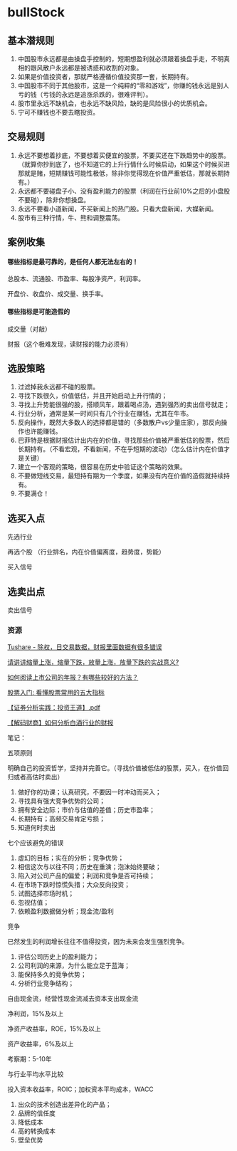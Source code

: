 # bullStock

## 基本潜规则

1. 中国股市永远都是由操盘手控制的，短期想盈利就必须跟着操盘手走，不明真相的跟风散户永远都是被诱惑和收割的对象。
2. 如果是价值投资者，那就严格遵循价值投资那一套，长期持有。
3. 中国股市不同于其他股市，这是一个纯粹的“零和游戏”，你赚的钱永远是别人亏的钱（亏钱的永远是追涨杀跌的，很难评判）。
4. 股市里永远不缺机会，也永远不缺风险，缺的是风险很小的优质机会。
5. 宁可不赚钱也不要去瞎投资。



## 交易规则

1. 永远不要想着抄底，不要想着买便宜的股票，不要买还在下跌趋势中的股票。（就算你抄到底了，也不知道它的上升行情什么时候启动，如果这个时候买进那就是赌，短期赚钱可能性极低，除非你觉得现在价值严重低估，那就长期持有。）
2. 永远都不要碰盘子小、没有盈利能力的股票（利润在行业前10%之后的小盘股不要碰），除非你想操盘。
3. 永远不要看小道新闻，不买新闻上的热门股。只看大盘新闻，大媒新闻。
4. 股市有三种行情，牛、熊和调整震荡。



## 案例收集



#### 哪些指标是最可靠的，是任何人都无法左右的！

总股本、流通股、市盈率、每股净资产，利润率。

开盘价、收盘价、成交量、换手率。

#### 哪些指标是可能造假的

成交量（对敲）

财报（这个极难发现，读财报的能力必须有）



## 选股策略

1. 过滤掉我永远都不碰的股票。
2. 寻找下跌很久，价值低估，并且开始启动上升行情的；
3. 寻找上升势能很强的股，搭顺风车，跟着喝点汤，遇到强烈的卖出信号就走；
4. 行业分析，通常是某一时间只有几个行业在赚钱，尤其在牛市。
5. 反向操作，既然大多数人的选择都是错的（多数散户vs少量庄家），那反向操作也许能赚钱。
6. 巴菲特是根据财报估计出内在的价值，寻找那些价值被严重低估的股票，然后长期持有。（不看宏观，不看新闻，不在乎短期的波动）（怎么估计内在价值才是关键）
7. 建立一个客观的策略，很容易在历史中验证这个策略的效果。
8. 不要做短线交易，最短持有期为一个季度，如果没有内在价值的造假就持续持有。
9. 不要满仓！



## 选买入点

先选行业

再选个股 （行业排名，内在价值偏离度，趋势度，势能）

买入信号



## 选卖出点

卖出信号



### 资源

[Tushare - 除权，日交易数据，财报里面数据有很多错误](http://tushare.org/index.html)

[请讲讲缩量上涨，缩量下跌，放量上涨，放量下跌的实战意义?](https://www.zhihu.com/question/34829371)

[如何阅读上市公司的年报？有哪些较好的方法？](https://www.zhihu.com/question/20163489)

[股票入门: 看懂股票常用的五大指标](https://www.youtube.com/watch?v=JnPFLPDrGe4)

[【证券分析实践：投资王道】.pdf](http://vdisk.weibo.com/s/cn-Qiq-SBHTH0)

[【解码财商】如何分析白酒行业的财报](https://www.youtube.com/watch?v=fvzZltgue_o)



笔记：

五项原则

明确自己的投资哲学，坚持并完善它。（寻找价值被低估的股票，买入，在价值回归或者高估时卖出）

1. 做好你的功课；认真研究，不要因一时冲动而买入；
2. 寻找具有强大竞争优势的公司；
3. 拥有安全边际；市价与估值的差值；历史市盈率；
4. 长期持有；高频交易肯定亏损；
5. 知道何时卖出



七个应该避免的错误

1. 虚幻的目标；实在的分析；竞争优势；
2. 相信这次与以往不同；历史在重演；泡沫始终要破；
3. 陷入对公司产品的偏爱；利润和竞争是否可持续；
4. 在市场下跌时惊慌失措；大众反向投资；
5. 试图选择市场时机；
6. 忽视估值；
7. 依赖盈利数据做分析；现金流/盈利



竞争

已然发生的利润增长往往不值得投资，因为未来会发生强烈竞争。

1. 评估公司历史上的盈利能力；
2. 公司利润的来源，为什么能立足于蓝海；
3. 能保持多久的竞争优势；
4. 分析行业竞争结构；

自由现金流，经营性现金流减去资本支出现金流

净利润，15%及以上

净资产收益率，ROE，15%及以上

资产收益率，6%及以上

考察期：5-10年

与行业平均水平比较

投入资本收益率，ROIC；加权资本平均成本，WACC

1. 出众的技术创造出差异化的产品；
2. 品牌的信任度
3. 降低成本
4. 高的转换成本
5. 壁垒优势






















